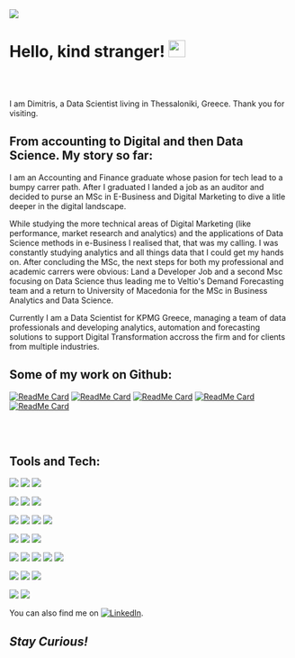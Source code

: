 <img src=https://s27389.pcdn.co/wp-content/uploads/2018/11/data-era-1013x440.jpeg />

# Hello, kind stranger! <img src="https://raw.githubusercontent.com/MartinHeinz/MartinHeinz/master/wave.gif" width="30px">

<br />
<br />

I am Dimitris, a Data Scientist living in Thessaloniki, Greece.
Thank you for visiting.
<br />

## From accounting to Digital and then Data Science. My story so far:

I am an Accounting and Finance graduate whose pasion for tech lead to a bumpy carrer path. After I graduated I landed a job as an auditor and decided to purse an MSc in E-Business and Digital Marketing to dive a litle deeper in the digital landscape. 

While studying the more technical areas of Digital Marketing (like performance, market research and analytics) and the applications of Data Science methods in e-Business I realised that, that was my calling. I was constantly studying analytics and all things data that I could get my hands on. After concluding the MSc, the next steps for both my professional and academic carrers were obvious: Land a Developer Job and a second Msc focusing on Data Science thus leading me to Veltio's Demand Forecasting team and a return to University of Macedonia for the MSc in Business Analytics and Data Science.

Currently I am a Data Scientist for KPMG Greece, managing a team of data professionals and developing analytics, automation and forecasting solutions to support Digital Transformation accross the firm and for clients from multiple industries.

## Some of my work on Github:

[![ReadMe Card](https://github-readme-stats.vercel.app/api/pin/?username=DimitriosTagkoulis&repo=Google-Analytics-and-Python)](https://github.com/DimitriosTagkoulis/Google-Analytics-and-Python) 
[![ReadMe Card](https://github-readme-stats.vercel.app/api/pin/?username=DimitriosTagkoulis&repo=Clustering-Stock-Movements)](https://github.com/DimitriosTagkoulis/Clustering-Stock-Movements)
[![ReadMe Card](https://github-readme-stats.vercel.app/api/pin/?username=DimitriosTagkoulis&repo=TelcoCustomerChurn)](https://github.com/DimitriosTagkoulis/TelcoCustomerChurn) 
[![ReadMe Card](https://github-readme-stats.vercel.app/api/pin/?username=DimitriosTagkoulis&repo=XAI_Linked_Statistical_Data)](https://github.com/DimitriosTagkoulis/XAI_Linked_Statistical_Data)
[![ReadMe Card](https://github-readme-stats.vercel.app/api/pin/?username=DimitriosTagkoulis&repo=AirBnB_Price_Prediction)](https://github.com/DimitriosTagkoulis/AirBnB_Price_Prediction)


<br />
<br />

## Tools and Tech:

![](https://img.shields.io/badge/DEV-Jupyter-informational?style=flat&logo=Jupyter&logoColor=white&color=2bbc8a)
![](https://img.shields.io/badge/DEV-VSCode-informational?style=flat&logo=VsCode&logoColor=white&color=2bbc8a)
![](https://img.shields.io/badge/DEV-Git-informational?style=flat&logo=Git&logoColor=white&color=2bbc8a)

![](https://img.shields.io/badge/Code-Python-informational?style=flat&logo=Python&logoColor=white&color=2bbc8a)
![](https://img.shields.io/badge/Code-R-informational?style=flat&logo=R&logoColor=white&color=2bbc8a)
![](https://img.shields.io/badge/Code-Bash-informational?style=flat&logo=GNU-Bash&logoColor=white&color=2bbc8a)

![](https://img.shields.io/badge/DB-PostgreSQL-informational?style=flat&logo=PostgreSQL&logoColor=white&color=2bbc8a)
![](https://img.shields.io/badge/DB-MySql-informational?style=flat&logo=MySQL&logoColor=white&color=2bbc8a)
![](https://img.shields.io/badge/DB-MongoDB-informational?style=flat&logo=MongoDB&logoColor=white&color=2bbc8a)
![](https://img.shields.io/badge/DB-Neo4j-informational?style=flat&logo=Neo4j&logoColor=white&color=2bbc8a)

![](https://img.shields.io/badge/ML-ScikitLearn-informational?style=flat&logo=scikit-learn&logoColor=white&color=2bbc8a)
![](https://img.shields.io/badge/ML-Tensorflow-informational?style=flat&logo=Tensorflow&logoColor=white&color=2bbc8a)
![](https://img.shields.io/badge/ML-PyTorch-informational?style=flat&logo=PyTorch&logoColor=white&color=2bbc8a)

![](https://img.shields.io/badge/ML-MLflow-informational?style=flat&logo=MLflow&logoColor=white&color=2bbc8a)
![](https://img.shields.io/badge/MLOPS-Airflow-informational?style=flat&logo=Apache-Airflow&logoColor=white&color=2bbc8a)
![](https://img.shields.io/badge/MLOPS-Ray-informational?style=flat&logo=Ray&logoColor=white&color=2bbc8a)
![](https://img.shields.io/badge/MLOPS-Spark-informational?style=flat&logo=Apache-Spark&logoColor=white&color=2bbc8a)
![](https://img.shields.io/badge/MLOPS-Weights&Biases-informational?style=flat&logo=WeightsandBiases&logoColor=white&color=2bbc8a)

![](https://img.shields.io/badge/Cloud-Azure-informational?style=flat&logo=Microsoft-Azure&logoColor=white&color=2bbc8a)
![](https://img.shields.io/badge/Cloud-Aws-informational?style=flat&logo=Amazon-AWS&logoColor=white&color=2bbc8a)
![](https://img.shields.io/badge/Cloud-GCP-informational?style=flat&logo=Google-Cloud&logoColor=white&color=2bbc8a)

![](https://img.shields.io/badge/Viz-Tableau-informational?style=flat&logo=Tableau&logoColor=white&color=2bbc8a)
![](https://img.shields.io/badge/Viz-PowerBI-informational?style=flat&logo=PowerBI&logoColor=white&color=2bbc8a)


<!-- Actual text -->

You can also find me on [![LinkedIn][2.2]][2].

<!-- Icons -->


[2.2]: https://img.shields.io/badge/Linkedin-informational?style=flat&logo=LinkedIn (LinkedIn icon)

<!-- Links to your social media accounts -->


[2]: https://www.linkedin.com/in/dimitrios-tagkoulis/


## <em>Stay Curious!</em>
